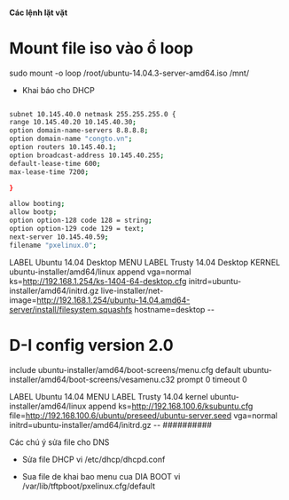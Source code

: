 
#### Các lệnh lặt vặt

# Mount file iso vào ổ loop
sudo mount -o loop /root/ubuntu-14.04.3-server-amd64.iso /mnt/




- Khai báo cho DHCP
```sh

subnet 10.145.40.0 netmask 255.255.255.0 {
range 10.145.40.20 10.145.40.30;
option domain-name-servers 8.8.8.8;
option domain-name "congto.vn";
option routers 10.145.40.1;
option broadcast-address 10.145.40.255;
default-lease-time 600;
max-lease-time 7200;

}

allow booting;
allow bootp;
option option-128 code 128 = string;
option option-129 code 129 = text;
next-server 10.145.40.59;
filename "pxelinux.0";

```



LABEL Ubuntu 14.04 Desktop
	MENU LABEL Trusty 14.04 Desktop
	KERNEL ubuntu-installer/amd64/linux
	append vga=normal ks=http://192.168.1.254/ks-1404-64-desktop.cfg initrd=ubuntu-installer/amd64/initrd.gz live-installer/net-image=http://192.168.1.254/ubuntu-14.04.amd64-server/install/filesystem.squashfs hostname=desktop --
  
  
  
  # D-I config version 2.0
include ubuntu-installer/amd64/boot-screens/menu.cfg
default ubuntu-installer/amd64/boot-screens/vesamenu.c32
prompt 0
timeout 0

LABEL Ubuntu 14.04 
        MENU LABEL Trusty 14.04
        kernel ubuntu-installer/amd64/linux
        append ks=http://192.168.100.6/ksubuntu.cfg file=http://192.168.100.6/ubuntu/preseed/ubuntu-server.seed  vga=normal initrd=ubuntu-installer/amd64/initrd.gz --
##########

Các chú ý sửa file cho DNS
- Sửa file DHCP
vi /etc/dhcp/dhcpd.conf

- Sua file de khai bao menu cua DIA BOOT
vi /var/lib/tftpboot/pxelinux.cfg/default

